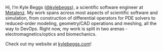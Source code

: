 Hi, I’m Kyle Beggs ([@kylebeggs](https://github.com/kylebeggs)), a scientific software engineer at [Metalenz](https://metalenz.com/). My work spans across most aspects of scientific software and simulation, from construction of differential operators for PDE solvers to reduced-order modeling, geometry/CAD operations and meshing, all the way to DevOps. Right now, my work is split in two arenas - electromagnetics/optics and biomechanics.

Check out my website at [kylebeggs.com](https://kylebeggs.com)!

<!---
kylebeggs/kylebeggs is a ✨ special ✨ repository because its `README.md` (this file) appears on your GitHub profile.
You can click the Preview link to take a look at your changes.
--->
